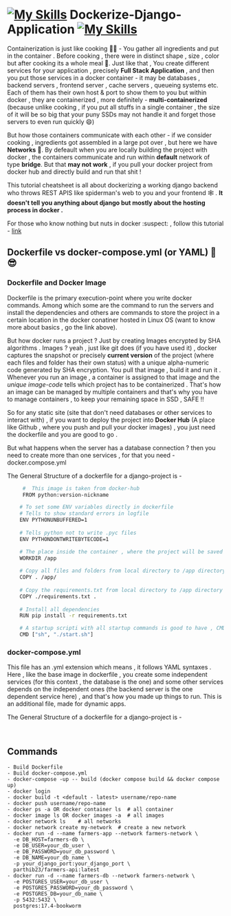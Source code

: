 # [![My Skills](https://simpleskill.icons.workers.dev/svg?i=docker)](https://www.docker.com/) Dockerize-Django-Application [![My Skills](https://skillicons.dev/icons?i=django)](https://www.djangoproject.com/)

Containerization is just like cooking 🧑‍🍳 - You gather all ingredients and put in the container . Before cooking , there were in distinct shape , size , color but after cooking its a whole meal 🥗. Just like that , You create different services for your application , precisely **Full Stack Application** , and then you put those services in a docker container - it may be databases , backend servers , frontend server , cache servers , queueing systems etc. Each of them has their own host & port to show them to you but within docker , they are containerized , more definitely - **multi-containerized** (because unlike cooking , if you put all stuffs in a single container , the size of it will be so big that your puny SSDs may not handle it and forget those servers to even run quickly 😄)

But how those containers communicate with each other - if we consider cooking , ingredients got assembled in a large pot over , but here we have **Networks** 🚠.
By defeault when you are locally building the project with docker , the containers communicate and run within **default** network of type **bridge**. But that **may not work** , if you pull your docker project from docker hub and directly build and run that shit !

This tutorial cheatsheet is all about dockerizing a working django backend who throws REST APIS like spiderman's web to you and your frontend 🕸 . **It doesn't tell you anything about django but mostly about the hosting process in docker .**

For those who know nothing but nuts in docker :suspect: , follow this tutorial - [link](https://docker-curriculum.com/)

## Dockerfile vs docker-compose.yml (or YAML) 👦 😎

### Dockerfile and Docker Image
Dockerfile is the primary execution-point where you write docker commands. Among which some are the command to run the servers and install the dependencies and others are commands to store the project in a certain location in the docker conatiner hosted in Linux OS (want to know more about basics , go the link above). 

But how docker runs a project ? Just by creating Images encrypted by SHA algorithms . Images ? yeah , just like git does (if you have used it) , docker captures the snapshot or precisely **current version** of the project (where each files and folder has their own status) with a unique alpha-numeric code generated by SHA encryption. You pull that image , build it and run it . Whenever you run an image , a container is assigned to that image and the *unique image-code* tells which project has to be containerized .
That's how an image can be managed by multiple containers and that's why you have to manage containers , to keep your remaining space in SSD , SAFE !!

So for any static site (site that don't need databases or other services to interact with) , if you want to deploy the project into **Docker Hub** (A place like Github , where you push and pull your docker images) ,  you just need the dockerfile and you are good to go .

But what happens when the server has a database connection ? then you need to create more than one services , for that you need - docker.compose.yml

The General Structure of a dockerfile for a django-project is -
```bash
     #  This image is taken from docker-hub
     FROM python:version-nickname

    # To set some ENV variables directly in dockerfile
    # Tells to show standard errors in logfile 
    ENV PYTHONUNBUFFERED=1
    
    # Tells python not to write .pyc files
    ENV PYTHONDONTWRITEBYTECODE=1

    # The place inside the container , where the project will be saved (you can change it)
    WORKDIR /app
    
    # Copy all files and folders from local directory to /app directory of the container
    COPY . /app/
    
    # Copy the requirements.txt from local directory to /app directory of the container
    COPY ./requirements.txt .
    
    # Install all dependencies
    RUN pip install -r requirements.txt

    # A startup scripti with all startup commands is good to have , CMD allows you to run such commands every time"
    CMD ["sh", "./start.sh"]
```

### docker-compose.yml
This file has an .yml extension which means , it follows YAML syntaxes . Here , like the base image in dockerfile , you create some independent services (for this context , the database is the one) and some other services depends on the independent ones (the backend server is the one dependent service here) , and that's how you made up things to run. This is an additional file, made for dynamic apps. 

The General Structure of a dockerfile for a django-project is -

```bash
    
```

## Commands 
```
- Build Dockerfile
- Build docker-compose.yml
- docker-compose -up -- build (docker compose build && docker compose up)
- docker login
- docker build -t <default - latest> username/repo-name
- docker push username/repo-name
- docker ps -a OR docker container ls  # all container
- docker image ls OR docker images -a  # all images
- docker network ls    # all networks
- docker network create my-network  # create a new network
- docker run -d --name farmers-app --network farmers-network \
  -e DB_HOST=farmers-db \
  -e DB_USER=your_db_user \
  -e DB_PASSWORD=your_db_password \
  -e DB_NAME=your_db_name \
  -p your_django_port:your_django_port \
  parthib23/farmers-api:latest
- docker run -d --name farmers-db --network farmers-network \
  -e POSTGRES_USER=your_db_user \
  -e POSTGRES_PASSWORD=your_db_password \
  -e POSTGRES_DB=your_db_name \
  -p 5432:5432 \
  postgres:17.4-bookworm
